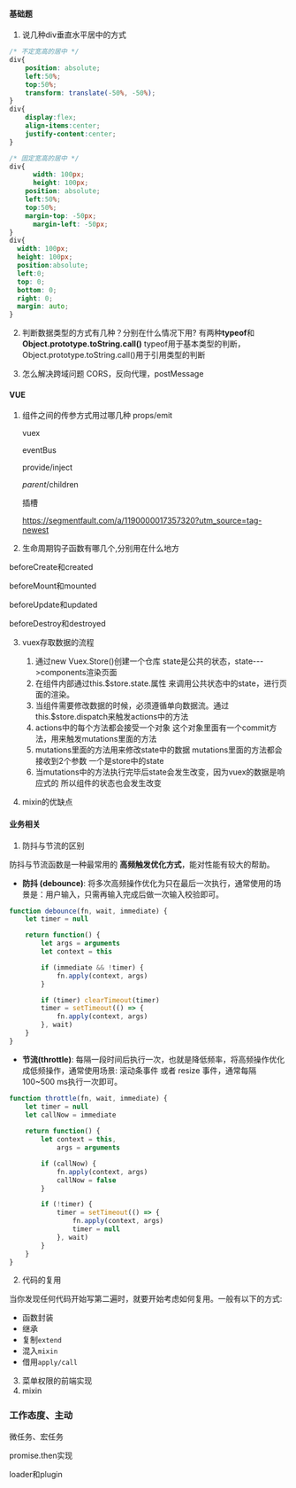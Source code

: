 #### 基础题

1. 说几种div垂直水平居中的方式

  ```css
  /* 不定宽高的居中 */
  div{
      position: absolute;
      left:50%;
      top:50%;
      transform: translate(-50%, -50%);
  }
  div{
      display:flex;
      align-items:center;
      justify-content:center;
  }
  ```

  ```css
  /* 固定宽高的居中 */
  div{
    	width: 100px;
    	height: 100px;
      position: absolute;
      left:50%;
      top:50%;
      margin-top: -50px;
    	margin-left: -50px;
  }
  div{
    width: 100px;
    height: 100px;
    position:absolute;
    left:0;
    top: 0;
    bottom: 0;
    right: 0;
    margin: auto;
  }
  ```

2. 判断数据类型的方式有几种？分别在什么情况下用?
   有两种**typeof**和**Object.prototype.toString.call()**
   typeof用于基本类型的判断，Object.prototype.toString.call()用于引用类型的判断

  

3. 怎么解决跨域问题
   CORS，反向代理，postMessage



#### VUE
1. 组件之间的传参方式用过哪几种
    props/emit

    vuex
    
    eventBus
    
    provide/inject
    
    $parent/$children
    
    插槽
    
    https://segmentfault.com/a/1190000017357320?utm_source=tag-newest
    
    
    
2. 生命周期钩子函数有哪几个,分别用在什么地方

  beforeCreate和created

  beforeMount和mounted

  beforeUpdate和updated

  beforeDestroy和destroyed



3. vuex存取数据的流程
     1. 通过new Vuex.Store()创建一个仓库 state是公共的状态，state--->components渲染页面
     2. 在组件内部通过this.$store.state.属性 来调用公共状态中的state，进行页面的渲染。
     3. 当组件需要修改数据的时候，必须遵循单向数据流。通过this.$store.dispatch来触发actions中的方法
     4. actions中的每个方法都会接受一个对象 这个对象里面有一个commit方法，用来触发mutations里面的方法
     5. mutations里面的方法用来修改state中的数据 mutations里面的方法都会接收到2个参数 一个是store中的state
     6. 当mutations中的方法执行完毕后state会发生改变，因为vuex的数据是响应式的 所以组件的状态也会发生改变

4. mixin的优缺点

   


#### 业务相关

1. 防抖与节流的区别

  防抖与节流函数是一种最常用的 **高频触发优化方式**，能对性能有较大的帮助。

  - **防抖 (debounce)**: 将多次高频操作优化为只在最后一次执行，通常使用的场景是：用户输入，只需再输入完成后做一次输入校验即可。

  ```js
  function debounce(fn, wait, immediate) {
      let timer = null
  
      return function() {
          let args = arguments
          let context = this
  
          if (immediate && !timer) {
              fn.apply(context, args)
          }
  
          if (timer) clearTimeout(timer)
          timer = setTimeout(() => {
              fn.apply(context, args)
          }, wait)
      }
  }
  ```

  - **节流(throttle)**: 每隔一段时间后执行一次，也就是降低频率，将高频操作优化成低频操作，通常使用场景: 滚动条事件 或者 resize 事件，通常每隔 100~500 ms执行一次即可。

  ```js
  function throttle(fn, wait, immediate) {
      let timer = null
      let callNow = immediate
      
      return function() {
          let context = this,
              args = arguments
  
          if (callNow) {
              fn.apply(context, args)
              callNow = false
          }
  
          if (!timer) {
              timer = setTimeout(() => {
                  fn.apply(context, args)
                  timer = null
              }, wait)
          }
      }
  }
  ```

2. 代码的复用

当你发现任何代码开始写第二遍时，就要开始考虑如何复用。一般有以下的方式:

- 函数封装
- 继承
- 复制`extend`
- 混入`mixin`
- 借用`apply/call`



3. 菜单权限的前端实现
4. mixin



### 工作态度、主动



微任务、宏任务

promise.then实现

loader和plugin

